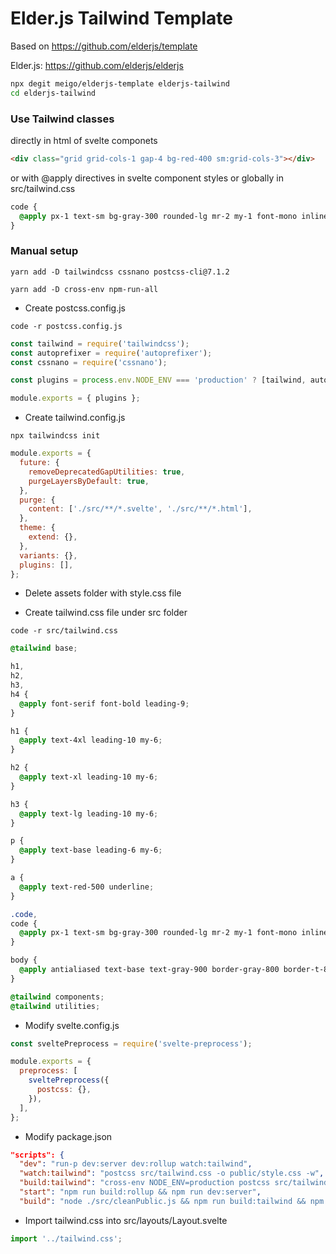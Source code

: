 # Elder.js Tailwind Template

Based on https://github.com/elderjs/template

Elder.js: https://github.com/elderjs/elderjs

```bash
npx degit meigo/elderjs-template elderjs-tailwind
cd elderjs-tailwind
```

### Use Tailwind classes

directly in html of svelte componets

```html
<div class="grid grid-cols-1 gap-4 bg-red-400 sm:grid-cols-3"></div>
```

or with @apply directives in svelte component styles or globally in src/tailwind.css

```css
code {
  @apply px-1 text-sm bg-gray-300 rounded-lg mr-2 my-1 font-mono inline-block;
}
```

### Manual setup

```console
yarn add -D tailwindcss cssnano postcss-cli@7.1.2
```

```console
yarn add -D cross-env npm-run-all
```

- Create postcss.config.js

```console
code -r postcss.config.js
```

```js
const tailwind = require('tailwindcss');
const autoprefixer = require('autoprefixer');
const cssnano = require('cssnano');

const plugins = process.env.NODE_ENV === 'production' ? [tailwind, autoprefixer, cssnano] : [tailwind, autoprefixer];

module.exports = { plugins };
```

- Create tailwind.config.js

```console
npx tailwindcss init
```

```js
module.exports = {
  future: {
    removeDeprecatedGapUtilities: true,
    purgeLayersByDefault: true,
  },
  purge: {
    content: ['./src/**/*.svelte', './src/**/*.html'],
  },
  theme: {
    extend: {},
  },
  variants: {},
  plugins: [],
};
```

- Delete assets folder with style.css file

- Create tailwind.css file under src folder

```console
code -r src/tailwind.css
```

```css
@tailwind base;

h1,
h2,
h3,
h4 {
  @apply font-serif font-bold leading-9;
}

h1 {
  @apply text-4xl leading-10 my-6;
}

h2 {
  @apply text-xl leading-10 my-6;
}

h3 {
  @apply text-lg leading-10 my-6;
}

p {
  @apply text-base leading-6 my-6;
}

a {
  @apply text-red-500 underline;
}

.code,
code {
  @apply px-1 text-sm bg-gray-300 rounded-lg mr-2 my-1 font-mono inline-block;
}

body {
  @apply antialiased text-base text-gray-900 border-gray-800 border-t-8 pt-8 font-sans bg-gray-100;
}

@tailwind components;
@tailwind utilities;
```

- Modify svelte.config.js

```js
const sveltePreprocess = require('svelte-preprocess');

module.exports = {
  preprocess: [
    sveltePreprocess({
      postcss: {},
    }),
  ],
};
```

- Modify package.json

```json
"scripts": {
  "dev": "run-p dev:server dev:rollup watch:tailwind",
  "watch:tailwind": "postcss src/tailwind.css -o public/style.css -w",
  "build:tailwind": "cross-env NODE_ENV=production postcss src/tailwind.css -o public/style.css",
  "start": "npm run build:rollup && npm run dev:server",
  "build": "node ./src/cleanPublic.js && npm run build:tailwind && npm run build:rollup && npm run build:html",
```

- Import tailwind.css into src/layouts/Layout.svelte

```js
import '../tailwind.css';
```
